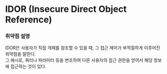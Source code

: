 # IDOR (Insecure Direct Object Reference)

### 취약점 설명

IDOR은 사용자가 직접 개체를 참조할 수 있을 때, 그 접근 제어가 부적절하게 이루어진 취약점을 말한다.<br>
그 예시로, 쿼리나 파라미터 등을 변조하여 다른 사용자의 접근 권한을 얻어서 해당 정보에 접근하는 것이 있다.
